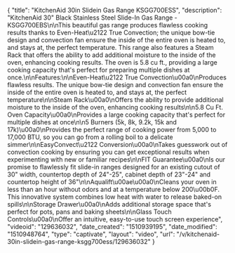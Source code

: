 {
    "title": "KitchenAid 30in Slidein Gas Range KSGG700ESS",
    "description": "KitchenAid 30\" Black Stainless Steel Slide-In Gas Range - KSGG700EBS\n\nThis beautiful gas range produces flawless cooking results thanks to Even-Heat\u2122 True Convection; the unique bow-tie design and convection fan ensure the inside of the entire oven is heated to, and stays at, the perfect temperature. This range also features a Steam Rack that offers the ability to add additional moisture to the inside of the oven, enhancing cooking results. The oven is 5.8 cu ft., providing a large cooking capacity that's perfect for preparing multiple dishes at once.\n\nFeatures:\n\nEven-Heat\u2122 True Convection\u00a0\nProduces flawless results. The unique bow-tie design and convection fan ensure the inside of the entire oven is heated to, and stays at, the perfect temperature\n\nSteam Rack\u00a0\nOffers the ability to provide additional moisture to the inside of the oven, enhancing cooking results\n\n5.8 Cu Ft. Oven Capacity\u00a0\nProvides a large cooking capacity that's perfect for multiple dishes at once\n\n5 Burners (5k, 8k, 9.2k, 15k and 17k)\u00a0\nProvides the perfect range of cooking power from 5,000 to 17,000 BTU, so you can go from a rolling boil to a delicate simmer\n\nEasyConvect\u2122 Conversion\u00a0\nTakes guesswork out of convection cooking by ensuring you can get exceptional results when experimenting with new or familiar recipes\n\nFIT Guarantee\u00a0\nIs our promise to flawlessly fit slide-in ranges designed for an existing cutout of 30\" width, countertop depth of 24\"-25\", cabinet depth of 23\"-24\" and countertop height of 36\"\n\nAqualift\u00ae\u00a0\nCleans your oven in less than an hour without odors and at a temperature below 200\u00b0F. This innovative system combines low heat with water to release baked-on spills\n\nStorage Drawer\u00a0\nAdds additional storage space that's perfect for pots, pans and baking sheets\n\nGlass Touch Controls\u00a0\nOffer an intuitive, easy-to-use touch screen experience",
    "videoid": "129636032",
    "date_created": "1510939195",
    "date_modified": "1510948764",
    "type": "captivate",
    "layout": "video",
    "url": "\/v\/kitchenaid-30in-slidein-gas-range-ksgg700ess\/129636032"
}